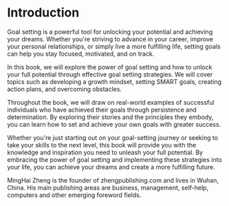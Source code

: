 # Introduction

Goal setting is a powerful tool for unlocking your potential and achieving your dreams. Whether you're striving to advance in your career, improve your personal relationships, or simply live a more fulfilling life, setting goals can help you stay focused, motivated, and on track.

In this book, we will explore the power of goal setting and how to unlock your full potential through effective goal setting strategies. We will cover topics such as developing a growth mindset, setting SMART goals, creating action plans, and overcoming obstacles.

Throughout the book, we will draw on real-world examples of successful individuals who have achieved their goals through persistence and determination. By exploring their stories and the principles they embody, you can learn how to set and achieve your own goals with greater success.

Whether you're just starting out on your goal-setting journey or seeking to take your skills to the next level, this book will provide you with the knowledge and inspiration you need to unleash your full potential. By embracing the power of goal setting and implementing these strategies into your life, you can achieve your dreams and create a more fulfilling future.


MingHai Zheng is the founder of zhengpublishing.com and lives in Wuhan, China. His main publishing areas are business, management, self-help, computers and other emerging foreword fields.
